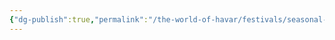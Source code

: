 ```yaml
---
{"dg-publish":true,"permalink":"/the-world-of-havar/festivals/seasonal-festivals/festival-of-summer/","tags":["Festivals","Seasons","Summer","Calander"]}
---
```

